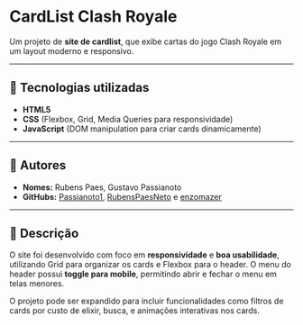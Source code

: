 # CardList Clash Royale

Um projeto de **site de cardlist**, que exibe cartas do jogo Clash Royale em um layout moderno e responsivo.

---

## 📌 Tecnologias utilizadas

- **HTML5**  
- **CSS** (Flexbox, Grid, Media Queries para responsividade)  
- **JavaScript** (DOM manipulation para criar cards dinamicamente)  

---





## 👤 Autores

- **Nomes:** Rubens Paes, Gustavo Passianoto 
- **GitHubs:** [Passianoto1](https://github.com/Passianoto1), [RubensPaesNeto](https://github.com/RubensPaesNeto) e [enzomazer](https://github.com/enzomazer)  

---

## 📄 Descrição

O site foi desenvolvido com foco em **responsividade** e **boa usabilidade**, utilizando Grid para organizar os cards e Flexbox para o header. O menu do header possui **toggle para mobile**, permitindo abrir e fechar o menu em telas menores.  

O projeto pode ser expandido para incluir funcionalidades como filtros de cards por custo de elixir, busca, e animações interativas nos cards.
